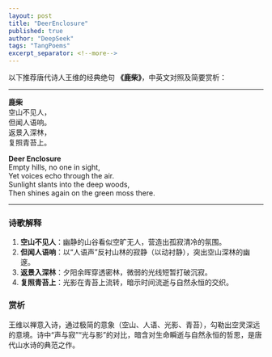 ```yaml
---
layout: post
title: "DeerEnclosure"
published: true
author: "DeepSeek"
tags: "TangPoems"
excerpt_separator: <!--more-->
---
```


以下推荐唐代诗人王维的经典绝句 **《鹿柴》**，中英文对照及简要赏析：<!--more-->

---

**鹿柴**  
空山不见人，  
但闻人语响。  
返景入深林，  
复照青苔上。  

**Deer Enclosure**  
Empty hills, no one in sight,  
Yet voices echo through the air.  
Sunlight slants into the deep woods,  
Then shines again on the green moss there.  

---

### **诗歌解释**  
1. **空山不见人**：幽静的山谷看似空旷无人，营造出孤寂清冷的氛围。  
2. **但闻人语响**：以“人语声”反衬山林的寂静（以动衬静），突出空山深林的幽邃。  
3. **返景入深林**：夕阳余晖穿透密林，微弱的光线短暂打破沉寂。  
4. **复照青苔上**：光影在青苔上流转，暗示时间流逝与自然永恒的交织。  

### **赏析**  
王维以禅意入诗，通过极简的意象（空山、人语、光影、青苔），勾勒出空灵深远的意境。诗中“声与寂”“光与影”的对比，暗含对生命瞬逝与自然永恒的哲思，是唐代山水诗的典范之作。
